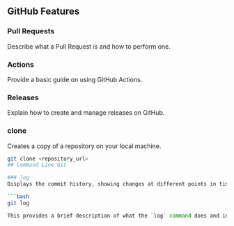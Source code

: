 ## GitHub Features

### Pull Requests
Describe what a Pull Request is and how to perform one.

### Actions
Provide a basic guide on using GitHub Actions.

### Releases
Explain how to create and manage releases on GitHub.
### clone
Creates a copy of a repository on your local machine.

```bash
git clone <repository_url>
## Command Line Git

### log
Displays the commit history, showing changes at different points in time.

```bash
git log

This provides a brief description of what the `log` command does and includes a sample usage.




